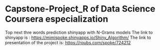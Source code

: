# Capstone-Project_R of Data Science Coursera especialization
Top next thre words prediction shinyapp with N-Grams models
The link to shinyapp is :
<https://mimispoke.shinyapps.io/Shiny_Algorithm/>
The link to presentation of the project is:
<https://rpubs.com/spoke/724212>
